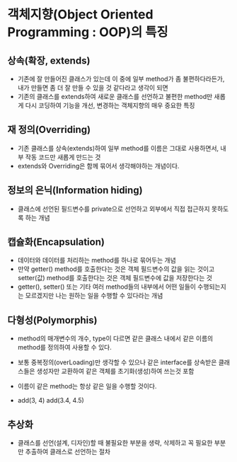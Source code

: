 # 객체지향(Object Oriented Programming : OOP)의 특징

## 상속(확장, extends)
* 기존에 잘 만들어진 클래스가 있는데 이 중에 일부 method가 좀 불편하다라든가, 내가 만들면 좀 더 잘 만들 수 있을 것 같다라고 생각이 되면
* 기존의 클래스를 extends하여 새로운 클래스를 선언하고 불편한 method만 새롭게 다시 코딩하여 기능을 개선, 변경하는 객체지향의 매우 중요한 특징

## 재 정의(Overriding)
* 기존 클래스를 상속(extends)하여 일부 method를 이름은 그대로 사용하면서, 내부 작동 코드만 새롭게 만드는 것
* extends와 Overriding은 함께 묶어서 생각해야하는 개념이다.

## 정보의 은닉(Information hiding)
* 클래스에 선언된 필드변수를 private으로 선언하고 외부에서 직접 접근하지 못하도록 하는 개념

## 캡슐화(Encapsulation)
* 데이터와 데이터를 처리하는 method를 하나로 묶어두는 개념
* 만약 getter() method를 호출한다는 것은 객체 필드변수의 값을 읽는 것이고 setter(값) method를 호출한다는 것은 객체 필드변수에 값을 저장한다는 것
* getter(), setter() 또는 기타 여러 method들의 내부에서 어떤 일들이 수행되는지는 모르겠지만 나는 원하는 일을 수행할 수 있다라는 개념

## 다형성(Polymorphis)
* method의 매개변수의 개수, type이 다르면 같은 클래스 내에서 같은 이름의 method를 정의하여 사용할 수 있다.
* 보통 중복정의(overLoading)만 생각할 수 있으나 같은 interface를 상속받은 클래스들은 생성자만 교환하여 같은 객체를 초기화(생성)하여 쓰는것 포함

* 이름이 같은 method는 항상 같은 일을 수행할 것이다.
* add(3, 4) add(3.4, 4.5)

## 추상화
* 클래스를 선언(설계, 디자인)할 때 불필요한 부분을 생략, 삭제하고 꼭 필요한 부분만 추출하여 클래스로 선언하는 절차